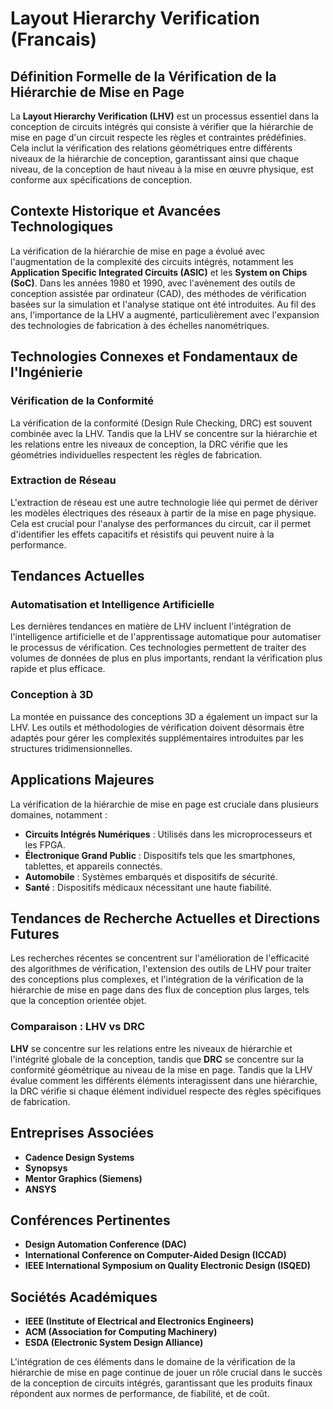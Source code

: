 # Layout Hierarchy Verification (Francais)

## Définition Formelle de la Vérification de la Hiérarchie de Mise en Page

La **Layout Hierarchy Verification (LHV)** est un processus essentiel dans la conception de circuits intégrés qui consiste à vérifier que la hiérarchie de mise en page d'un circuit respecte les règles et contraintes prédéfinies. Cela inclut la vérification des relations géométriques entre différents niveaux de la hiérarchie de conception, garantissant ainsi que chaque niveau, de la conception de haut niveau à la mise en œuvre physique, est conforme aux spécifications de conception.

## Contexte Historique et Avancées Technologiques

La vérification de la hiérarchie de mise en page a évolué avec l'augmentation de la complexité des circuits intégrés, notamment les **Application Specific Integrated Circuits (ASIC)** et les **System on Chips (SoC)**. Dans les années 1980 et 1990, avec l'avènement des outils de conception assistée par ordinateur (CAD), des méthodes de vérification basées sur la simulation et l'analyse statique ont été introduites. Au fil des ans, l'importance de la LHV a augmenté, particulièrement avec l'expansion des technologies de fabrication à des échelles nanométriques.

## Technologies Connexes et Fondamentaux de l'Ingénierie

### Vérification de la Conformité

La vérification de la conformité (Design Rule Checking, DRC) est souvent combinée avec la LHV. Tandis que la LHV se concentre sur la hiérarchie et les relations entre les niveaux de conception, la DRC vérifie que les géométries individuelles respectent les règles de fabrication.

### Extraction de Réseau

L'extraction de réseau est une autre technologie liée qui permet de dériver les modèles électriques des réseaux à partir de la mise en page physique. Cela est crucial pour l'analyse des performances du circuit, car il permet d'identifier les effets capacitifs et résistifs qui peuvent nuire à la performance.

## Tendances Actuelles

### Automatisation et Intelligence Artificielle

Les dernières tendances en matière de LHV incluent l'intégration de l'intelligence artificielle et de l'apprentissage automatique pour automatiser le processus de vérification. Ces technologies permettent de traiter des volumes de données de plus en plus importants, rendant la vérification plus rapide et plus efficace.

### Conception à 3D

La montée en puissance des conceptions 3D a également un impact sur la LHV. Les outils et méthodologies de vérification doivent désormais être adaptés pour gérer les complexités supplémentaires introduites par les structures tridimensionnelles.

## Applications Majeures

La vérification de la hiérarchie de mise en page est cruciale dans plusieurs domaines, notamment :

- **Circuits Intégrés Numériques** : Utilisés dans les microprocesseurs et les FPGA.
- **Électronique Grand Public** : Dispositifs tels que les smartphones, tablettes, et appareils connectés.
- **Automobile** : Systèmes embarqués et dispositifs de sécurité.
- **Santé** : Dispositifs médicaux nécessitant une haute fiabilité.

## Tendances de Recherche Actuelles et Directions Futures

Les recherches récentes se concentrent sur l'amélioration de l'efficacité des algorithmes de vérification, l'extension des outils de LHV pour traiter des conceptions plus complexes, et l'intégration de la vérification de la hiérarchie de mise en page dans des flux de conception plus larges, tels que la conception orientée objet.

### Comparaison : LHV vs DRC

**LHV** se concentre sur les relations entre les niveaux de hiérarchie et l'intégrité globale de la conception, tandis que **DRC** se concentre sur la conformité géométrique au niveau de la mise en page. Tandis que la LHV évalue comment les différents éléments interagissent dans une hiérarchie, la DRC vérifie si chaque élément individuel respecte des règles spécifiques de fabrication.

## Entreprises Associées

- **Cadence Design Systems**
- **Synopsys**
- **Mentor Graphics (Siemens)**
- **ANSYS**

## Conférences Pertinentes

- **Design Automation Conference (DAC)**
- **International Conference on Computer-Aided Design (ICCAD)**
- **IEEE International Symposium on Quality Electronic Design (ISQED)**

## Sociétés Académiques

- **IEEE (Institute of Electrical and Electronics Engineers)**
- **ACM (Association for Computing Machinery)**
- **ESDA (Electronic System Design Alliance)**

L'intégration de ces éléments dans le domaine de la vérification de la hiérarchie de mise en page continue de jouer un rôle crucial dans le succès de la conception de circuits intégrés, garantissant que les produits finaux répondent aux normes de performance, de fiabilité, et de coût.